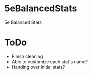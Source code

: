 # 5eBalancedStats
5e Balanced Stats

# ToDo
- Finish cleaning
- Able to customize each stat's name?
- Handing over initial stats?